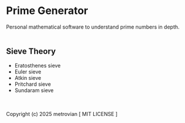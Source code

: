 # Prime Generator #
Personal mathematical software to understand prime numbers in depth.
<br/></br>
## Sieve Theory ##
- Eratosthenes sieve
- Euler sieve
- Atkin sieve
- Pritchard sieve
- Sundaram sieve

<br/></br>
Copyright (c) 2025 metrovian [ MIT LICENSE ]
